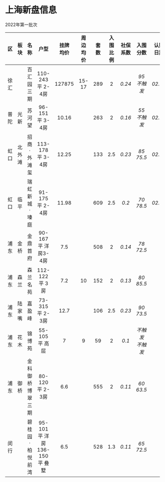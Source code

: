 # 上海新盘信息

2022年第一批次

| 区 | 板块 | 名称 | 户型 | 挂牌<br>均价 | 周边<br>均价 | 套数 | 入围<br>比例 | 社保<br>系数 | 入围<br>分数 | 认购<br>日期 | 开盘<br>日期 |
| :-: | :-: | :-: | :-: | :-: | :-: | :-: | :-: | :-: | :-: | :-: | :-: |
| 徐汇 |  | 百汇园三期 | 110-243平 2-4房 | 127875 | 15-17 | 289 | 2 | *0.24* | *95<br>不触发* | *02.22* |  |
| 普陀 | 光新 | 苏河望 | 96-151平 3-4房 | 10.16 |  | 263 | 2 | *0.16* | *55<br>不触发* | *02.21* |  |
| 虹口 | 北外滩 | 招商·外滩玺 | 113-178平 3-4房 | 12.25 |  | 133 | 2.5 | *0.23* | *85<br>75.5* | *02.23* |  |
| 虹口 | 临平 | 瑞虹新城·瑧庭 | 91-175平 2-4房 | 11.98 |  | 609 | 2.5 | *0.2* | *70<br>78.5* | *02.18* |  |
| 浦东 | 金桥 | 金鼎首府 | 90-167平 洋房3-4房 | 7.5 |  | 508 | 2 | *0.14* | *78<br>72.5* |  |  |
| 浦东 | 森兰 | 森兰名苑 | 112-122平 3房 | 7.2 | 10 | 152 | 2 | *0.13* | *80<br>85.5* |  |  |
| 浦东 | 陆家嘴 | 嘉盈峰 | 73-315平 2-3房 | 12.7 |  | 106 | 2.5 | *0.23* | *90<br>73.5* |  |  |
| 浦东 | 花木 | 锦博苑 | 55-105平 高层 | 7 | 9 | 59 | 2 | *0.1* | *不触发<br>不触发* |  |  |
| 浦东 | 御桥 | 金科御桥博翠三期 | 80-120平 2-3房 | 6.6 |  | 555 | 2 | *0.11* | *60<br>63.5* |  |  |
| 闵行 |  | 碧桂园·柏悦前湾 | 95-101平 洋房<br>136-150平 叠墅 | 6.5 |  | 528 | 1.3 | *0.11* | *65<br>72.5* |  |  |
